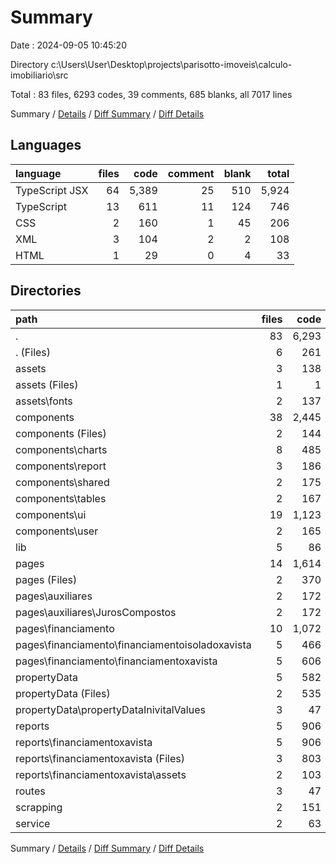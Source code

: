# Summary

Date : 2024-09-05 10:45:20

Directory c:\\Users\\User\\Desktop\\projects\\parisotto-imoveis\\calculo-imobiliario\\src

Total : 83 files,  6293 codes, 39 comments, 685 blanks, all 7017 lines

Summary / [Details](details.md) / [Diff Summary](diff.md) / [Diff Details](diff-details.md)

## Languages
| language | files | code | comment | blank | total |
| :--- | ---: | ---: | ---: | ---: | ---: |
| TypeScript JSX | 64 | 5,389 | 25 | 510 | 5,924 |
| TypeScript | 13 | 611 | 11 | 124 | 746 |
| CSS | 2 | 160 | 1 | 45 | 206 |
| XML | 3 | 104 | 2 | 2 | 108 |
| HTML | 1 | 29 | 0 | 4 | 33 |

## Directories
| path | files | code | comment | blank | total |
| :--- | ---: | ---: | ---: | ---: | ---: |
| . | 83 | 6,293 | 39 | 685 | 7,017 |
| . (Files) | 6 | 261 | 3 | 41 | 305 |
| assets | 3 | 138 | 1 | 39 | 178 |
| assets (Files) | 1 | 1 | 0 | 0 | 1 |
| assets\\fonts | 2 | 137 | 1 | 39 | 177 |
| components | 38 | 2,445 | 9 | 265 | 2,719 |
| components (Files) | 2 | 144 | 0 | 11 | 155 |
| components\\charts | 8 | 485 | 8 | 58 | 551 |
| components\\report | 3 | 186 | 0 | 14 | 200 |
| components\\shared | 2 | 175 | 1 | 14 | 190 |
| components\\tables | 2 | 167 | 0 | 13 | 180 |
| components\\ui | 19 | 1,123 | 0 | 144 | 1,267 |
| components\\user | 2 | 165 | 0 | 11 | 176 |
| lib | 5 | 86 | 1 | 31 | 118 |
| pages | 14 | 1,614 | 5 | 160 | 1,779 |
| pages (Files) | 2 | 370 | 1 | 26 | 397 |
| pages\\auxiliares | 2 | 172 | 0 | 15 | 187 |
| pages\\auxiliares\\JurosCompostos | 2 | 172 | 0 | 15 | 187 |
| pages\\financiamento | 10 | 1,072 | 4 | 119 | 1,195 |
| pages\\financiamento\\financiamentoisoladoxavista | 5 | 466 | 2 | 59 | 527 |
| pages\\financiamento\\financiamentoxavista | 5 | 606 | 2 | 60 | 668 |
| propertyData | 5 | 582 | 2 | 58 | 642 |
| propertyData (Files) | 2 | 535 | 2 | 52 | 589 |
| propertyData\\propertyDataInivitalValues | 3 | 47 | 0 | 6 | 53 |
| reports | 5 | 906 | 2 | 54 | 962 |
| reports\\financiamentoxavista | 5 | 906 | 2 | 54 | 962 |
| reports\\financiamentoxavista (Files) | 3 | 803 | 0 | 52 | 855 |
| reports\\financiamentoxavista\\assets | 2 | 103 | 2 | 2 | 107 |
| routes | 3 | 47 | 7 | 8 | 62 |
| scrapping | 2 | 151 | 7 | 14 | 172 |
| service | 2 | 63 | 2 | 15 | 80 |

Summary / [Details](details.md) / [Diff Summary](diff.md) / [Diff Details](diff-details.md)